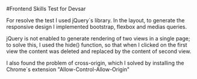 #Frontend Skills Test  for Devsar

For resolve the test I used jQuery´s library. In the layout, to generate the responsive design I implemented bootstrap, flexbox and medias queries.jQuery is not enabled to generate rendering of two views in a single page; to solve this, I used the hide() function, so that when I clicked on the first view the content was deleted and replaced by the content of second view.I also found the problem of cross-origin, which I solved by installing the Chrome´s extension"Allow-Control-Allow-Origin"
